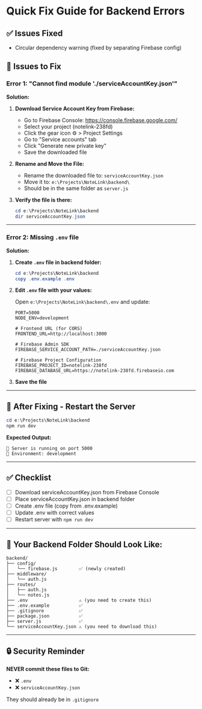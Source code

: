 # Quick Fix Guide for Backend Errors

## ✅ Issues Fixed
- Circular dependency warning (fixed by separating Firebase config)

## 🔧 Issues to Fix

### Error 1: "Cannot find module './serviceAccountKey.json'"

**Solution:**

1. **Download Service Account Key from Firebase:**
   - Go to Firebase Console: https://console.firebase.google.com/
   - Select your project (notelink-238fd)
   - Click the gear icon ⚙️ > Project Settings
   - Go to "Service accounts" tab
   - Click "Generate new private key"
   - Save the downloaded file

2. **Rename and Move the File:**
   - Rename the downloaded file to: `serviceAccountKey.json`
   - Move it to: `e:\Projects\NoteLink\backend\`
   - Should be in the same folder as `server.js`

3. **Verify the file is there:**
   ```powershell
   cd e:\Projects\NoteLink\backend
   dir serviceAccountKey.json
   ```

---

### Error 2: Missing `.env` file

**Solution:**

1. **Create `.env` file in backend folder:**
   ```powershell
   cd e:\Projects\NoteLink\backend
   copy .env.example .env
   ```

2. **Edit `.env` file with your values:**
   
   Open `e:\Projects\NoteLink\backend\.env` and update:

   ```env
   PORT=5000
   NODE_ENV=development
   
   # Frontend URL (for CORS)
   FRONTEND_URL=http://localhost:3000
   
   # Firebase Admin SDK
   FIREBASE_SERVICE_ACCOUNT_PATH=./serviceAccountKey.json
   
   # Firebase Project Configuration
   FIREBASE_PROJECT_ID=notelink-238fd
   FIREBASE_DATABASE_URL=https://notelink-238fd.firebaseio.com
   ```

3. **Save the file**

---

## 🚀 After Fixing - Restart the Server

```powershell
cd e:\Projects\NoteLink\backend
npm run dev
```

**Expected Output:**
```
🚀 Server is running on port 5000
📝 Environment: development
```

---

## ✅ Checklist

- [ ] Download serviceAccountKey.json from Firebase Console
- [ ] Place serviceAccountKey.json in backend folder
- [ ] Create .env file (copy from .env.example)
- [ ] Update .env with correct values
- [ ] Restart server with `npm run dev`

---

## 📁 Your Backend Folder Should Look Like:

```
backend/
├── config/
│   └── firebase.js        ✅ (newly created)
├── middleware/
│   └── auth.js
├── routes/
│   ├── auth.js
│   └── notes.js
├── .env                   ⚠️ (you need to create this)
├── .env.example           ✅
├── .gitignore             ✅
├── package.json           ✅
├── server.js              ✅
└── serviceAccountKey.json ⚠️ (you need to download this)
```

---

## 🔒 Security Reminder

**NEVER commit these files to Git:**
- ❌ `.env`
- ❌ `serviceAccountKey.json`

They should already be in `.gitignore`
